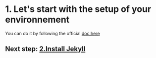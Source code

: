 # 1. Let's start with the setup of your environnement

You can do it by following the official [doc here](https://jekyllrb.com/docs/installation/)

## Next step: [2.Install Jekyll](2_install.md)
